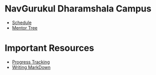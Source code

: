 # NavGurukul Dharamshala Campus

- [Schedule](schedule.md)
- [Mentor Tree](mentor-tree.md)

# Important Resources
- [Progress Tracking](https://docs.google.com/spreadsheets/d/1YO-Ek6T_3UXTKevURQPYc7AUlaohOEiqgOtIhwRsFeE/edit#gid=1325490516)
- [Writing MarkDown](https://github.com/adam-p/markdown-here/wiki/Markdown-Cheatsheet)
